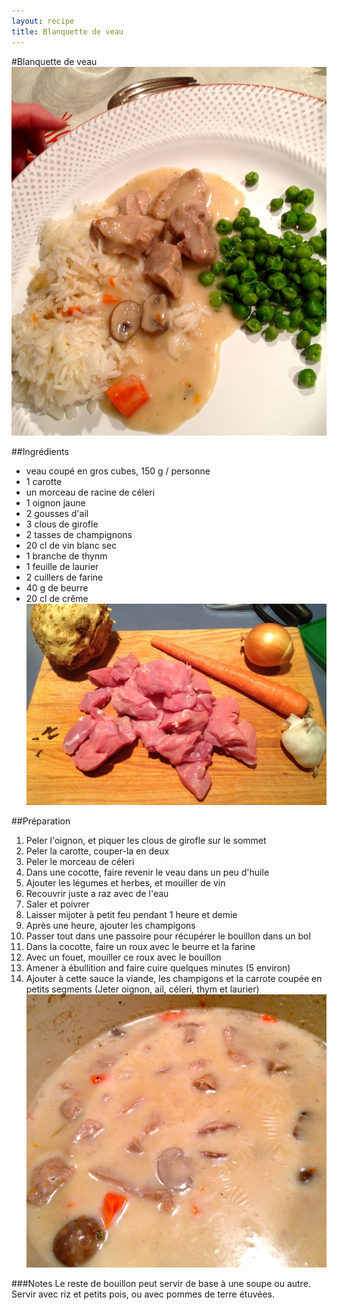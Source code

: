 ```yaml
---
layout: recipe
title: Blanquette de veau 
---
```

#Blanquette de veau
![image](img/blanquette1.jpg)   

##Ingrédients
* veau coupé en gros cubes, 150 g / personne
* 1 carotte
* un morceau de racine de céleri
* 1 oignon jaune
* 2 gousses d'ail
* 3 clous de girofle
* 2 tasses de champignons
* 20 cl de vin blanc sec
* 1 branche de thynm
* 1 feuille de laurier
* 2 cuillers de farine
* 40 g de beurre
* 20 cl de crême   
![image](img/blanquette2.jpg)   

##Préparation
1. Peler l'oignon, et piquer les clous de girofle sur le sommet
2. Peler la carotte, couper-la en deux
3. Peler le morceau de céleri
4. Dans une cocotte, faire revenir le veau dans un peu d'huile
5. Ajouter les légumes et herbes, et mouiller de vin
6. Recouvrir juste a raz avec de l'eau
7. Saler et poivrer
8. Laisser mijoter à petit feu pendant 1 heure et demie
9. Après une heure, ajouter les champigons
9. Passer tout dans une passoire pour récupérer le bouillon dans un bol
10. Dans la cocotte, faire un roux avec le beurre et la farine
11. Avec un fouet, mouiller ce roux avec le bouillon
12. Amener à ébullition and faire cuire quelques minutes (5 environ)
13. Ajouter à cette sauce la viande, les champigons et la carrote coupée en petits segments (Jeter oignon, ail, céleri, thym et laurier)   
![image](img/blanquette3.jpg) 

###Notes
Le reste de bouillon peut servir de base à une soupe ou autre.   
Servir avec riz et petits pois, ou avec pommes de terre étuvées.

